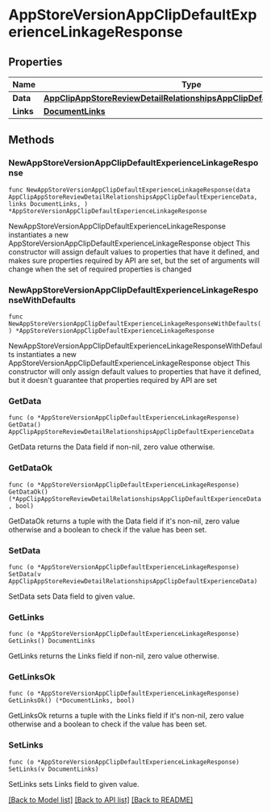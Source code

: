 # AppStoreVersionAppClipDefaultExperienceLinkageResponse

## Properties

Name | Type | Description | Notes
------------ | ------------- | ------------- | -------------
**Data** | [**AppClipAppStoreReviewDetailRelationshipsAppClipDefaultExperienceData**](AppClipAppStoreReviewDetailRelationshipsAppClipDefaultExperienceData.md) |  | 
**Links** | [**DocumentLinks**](DocumentLinks.md) |  | 

## Methods

### NewAppStoreVersionAppClipDefaultExperienceLinkageResponse

`func NewAppStoreVersionAppClipDefaultExperienceLinkageResponse(data AppClipAppStoreReviewDetailRelationshipsAppClipDefaultExperienceData, links DocumentLinks, ) *AppStoreVersionAppClipDefaultExperienceLinkageResponse`

NewAppStoreVersionAppClipDefaultExperienceLinkageResponse instantiates a new AppStoreVersionAppClipDefaultExperienceLinkageResponse object
This constructor will assign default values to properties that have it defined,
and makes sure properties required by API are set, but the set of arguments
will change when the set of required properties is changed

### NewAppStoreVersionAppClipDefaultExperienceLinkageResponseWithDefaults

`func NewAppStoreVersionAppClipDefaultExperienceLinkageResponseWithDefaults() *AppStoreVersionAppClipDefaultExperienceLinkageResponse`

NewAppStoreVersionAppClipDefaultExperienceLinkageResponseWithDefaults instantiates a new AppStoreVersionAppClipDefaultExperienceLinkageResponse object
This constructor will only assign default values to properties that have it defined,
but it doesn't guarantee that properties required by API are set

### GetData

`func (o *AppStoreVersionAppClipDefaultExperienceLinkageResponse) GetData() AppClipAppStoreReviewDetailRelationshipsAppClipDefaultExperienceData`

GetData returns the Data field if non-nil, zero value otherwise.

### GetDataOk

`func (o *AppStoreVersionAppClipDefaultExperienceLinkageResponse) GetDataOk() (*AppClipAppStoreReviewDetailRelationshipsAppClipDefaultExperienceData, bool)`

GetDataOk returns a tuple with the Data field if it's non-nil, zero value otherwise
and a boolean to check if the value has been set.

### SetData

`func (o *AppStoreVersionAppClipDefaultExperienceLinkageResponse) SetData(v AppClipAppStoreReviewDetailRelationshipsAppClipDefaultExperienceData)`

SetData sets Data field to given value.


### GetLinks

`func (o *AppStoreVersionAppClipDefaultExperienceLinkageResponse) GetLinks() DocumentLinks`

GetLinks returns the Links field if non-nil, zero value otherwise.

### GetLinksOk

`func (o *AppStoreVersionAppClipDefaultExperienceLinkageResponse) GetLinksOk() (*DocumentLinks, bool)`

GetLinksOk returns a tuple with the Links field if it's non-nil, zero value otherwise
and a boolean to check if the value has been set.

### SetLinks

`func (o *AppStoreVersionAppClipDefaultExperienceLinkageResponse) SetLinks(v DocumentLinks)`

SetLinks sets Links field to given value.



[[Back to Model list]](../README.md#documentation-for-models) [[Back to API list]](../README.md#documentation-for-api-endpoints) [[Back to README]](../README.md)


